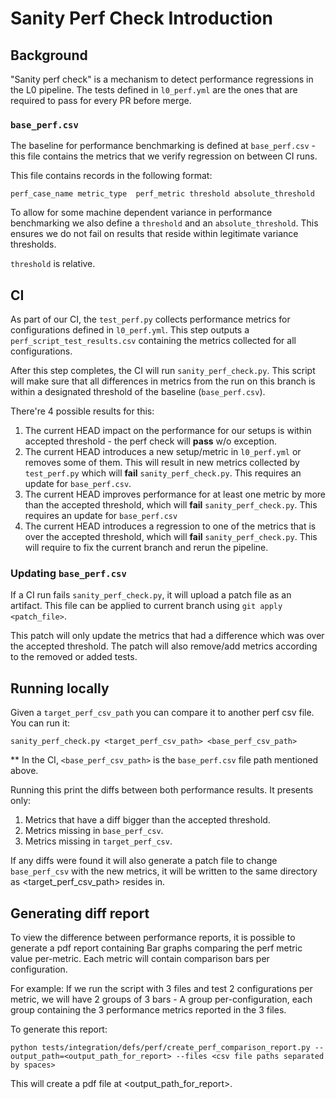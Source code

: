 # Sanity Perf Check Introduction

## Background
"Sanity perf check" is a mechanism to detect performance regressions in the L0 pipeline.
The tests defined in `l0_perf.yml` are the ones that are required to pass for every PR before merge.

### `base_perf.csv`
The baseline for performance benchmarking is defined at `base_perf.csv` - this file contains the metrics that we verify regression on between CI runs.

This file contains records in the following format:
```
perf_case_name metric_type	perf_metric	threshold absolute_threshold
```

To allow for some machine dependent variance in performance benchmarking we also define a `threshold` and an `absolute_threshold`. This ensures we do not fail on results that reside within legitimate variance thresholds.

`threshold` is relative.

## CI
As part of our CI, the `test_perf.py` collects performance metrics for configurations defined in `l0_perf.yml`. This step outputs a `perf_script_test_results.csv` containing the metrics collected for all configurations.

After this step completes, the CI will run `sanity_perf_check.py`. This script will make sure that all differences in metrics from the run on this branch is within a designated threshold of the baseline (`base_perf.csv`).

There're 4 possible results for this:
1. The current HEAD impact on the performance for our setups is within accepted threshold - the perf check will **pass** w/o exception.
2. The current HEAD introduces a new setup/metric in `l0_perf.yml` or removes some of them. This will result in new metrics collected by `test_perf.py` which will **fail** `sanity_perf_check.py`. This requires an update for `base_perf.csv`.
3. The current HEAD improves performance for at least one metric by more than the accepted threshold, which will **fail** `sanity_perf_check.py`. This requires an update for `base_perf.csv`
4. The current HEAD introduces a regression to one of the metrics that is over the accepted threshold, which will **fail** `sanity_perf_check.py`. This will require to fix the current branch and rerun the pipeline.

### Updating `base_perf.csv`
If a CI run fails `sanity_perf_check.py`, it will upload a patch file as an artifact. This file can be applied to current branch using `git apply <patch_file>`.

This patch will only update the metrics that had a difference which was over the accepted threshold. The patch will also remove/add metrics according to the removed or added tests.

## Running locally
Given a `target_perf_csv_path` you can compare it to another perf csv file.
You can run it:
```
sanity_perf_check.py <target_perf_csv_path> <base_perf_csv_path>
```
** In the CI, `<base_perf_csv_path>` is the `base_perf.csv` file path mentioned above.

Running this print the diffs between both performance results. It presents only:
1. Metrics that have a diff bigger than the accepted threshold.
2. Metrics missing in `base_perf_csv`.
3. Metrics missing in `target_perf_csv`.

If any diffs were found it will also generate a patch file to change `base_perf_csv`  with the new metrics, it will be written to the same directory as <target_perf_csv_path> resides in.


## Generating diff report
To view the difference between performance reports, it is possible to generate a pdf report containing Bar graphs comparing the perf metric value per-metric.
Each metric will contain comparison bars per configuration.

For example: If we run the script with 3 files and test 2 configurations per metric, we will have 2 groups of 3 bars - A group per-configuration, each group containing the 3 performance metrics reported in the 3 files.

To generate this report:
```
python tests/integration/defs/perf/create_perf_comparison_report.py --output_path=<output_path_for_report> --files <csv file paths separated by spaces>
```

This will create a pdf file at <output_path_for_report>.
